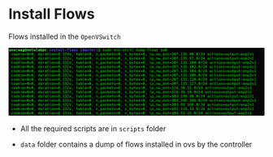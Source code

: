 # Install Flows

Flows installed in the `OpenVSwitch`

![Installed Flows](ovs-flows.png)

* All the required scripts are in `scripts` folder

* `data` folder contains a dump of flows installed in ovs by the controller
